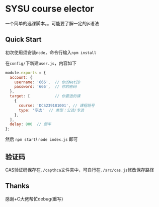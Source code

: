 # SYSU course elector

一个简单的选课脚本。。可能要了解一定的js语法

## Quick Start
初次使用须安装`node`，命令行输入`npm install`

在`config/`下新建`user.js`，内容如下

```js
module.exports = {
  account: {
    username: '666',  // 你的NetID
    password: '666',  // 你的密码
  },
  target: [           // 你要选的课
    {
      course: 'DCS239181001', // 课程班号
      type: '专选'  // 类型：公选/专选
    }, 
  ],
  delay: 800  // 频率
};
```

然后 `npm start`/ `node index.js` 即可

## 验证码
CAS验证码保存在`./capthca`文件夹中，可自行在`./src/cas.js`修改保存路径

## Thanks
感谢+C大佬帮忙debug(重写)